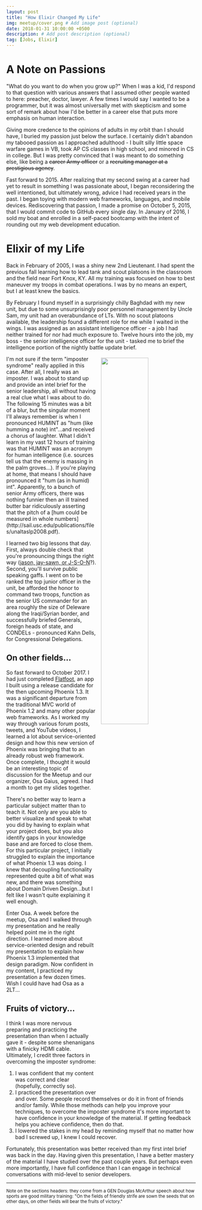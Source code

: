 ```yaml
---
layout: post
title: "How Elixir Changed My Life"
img: meetup/cover.png # Add image post (optional)
date: 2018-01-31 10:00:00 +0500
description: # Add post description (optional)
tag: [Jobs, Elixir]
---
```

# A Note on Passions

"What do you want to do when you grow up?" When I was a kid, I'd respond to that question with various answers that I assumed other people wanted to here: preacher, doctor, lawyer. A few times I would say I wanted to be a programmer, but it was almost universally met with skepticism and some sort of remark about how I'd be better in a career else that puts more emphasis on human interaction.

Giving more credence to the opinions of adults in my orbit than I should have, I buried my passion just below the surface. I certainly didn't abandon my tabooed passion as I approached adulthood - I built silly little space warfare games in VB, took AP CS classes in high school, and minored in CS in college. But I was pretty convinced that I was meant to do something else, like being a ~~career Army officer~~ or a ~~recruiting manager at a prestigious agency~~.

Fast forward to 2015. After realizing that my second swing at a career had yet to result in something I was passionate about, I began reconsidering the well intentioned, but ultimately wrong, advice I had received years in the past. I began toying with modern web frameworks, languages, and mobile devices. Rediscovering that passion, I made a promise on October 5, 2015, that I would commit code to GitHub every single day. In January of 2016, I sold my boat and enrolled in a self-paced bootcamp with the intent of rounding out my web development education.

# Elixir of my Life

Back in February of 2005, I was a shiny new 2nd Lieutenant. I had spent the previous fall learning how to lead tank and scout platoons in the classroom and the field near Fort Knox, KY. All my training was focused on how to best maneuver my troops in combat operations. I was by no means an expert, but I at least knew the basics.

By February I found myself in a surprisingly chilly Baghdad with my new unit, but due to some unsurprisingly poor personnel management by Uncle Sam, my unit had an overabundance of LTs.  With no scout platoons available, the leadership found a different role for me while I waited in the wings. I was assigned as an assistant intelligence officer - a job I had neither trained for nor had much exposure to. Twelve hours into the job, my boss - the senior intelligence officer for the unit - tasked me to brief the intelligence portion of the nightly battle update brief.
<br>

<img src="http://militaryhumor.net/wp-content/uploads/2015/11/military-humor-i-found-lt-barb-wire.jpg" align="right" width="50%" style="float: right; padding-left: 10px; padding-top: 5px;">
I'm not sure if the term "imposter syndrome" really applied in this case. After all, I really was an imposter. I was about to stand up and provide an intel brief for the senior leadership, all without having a real clue what I was about to do. The following 15 minutes was a bit of a blur, but the singular moment I'll always remember is when I pronounced HUMINT as "hum (like humming a note) int"...and received a chorus of laughter. What I didn't learn in my vast 12 hours of training was that HUMINT was an acronym for human intelligence (i.e. sources tell us that the enemy is massing in the palm groves...). If you're playing at home, that means I should have pronounced it "hum (as in humid) int". Apparently, to a bunch of senior Army officers, there was nothing funnier then an ill trained butter bar ridiculously asserting that the pitch of a [hum could be measured in whole numbers](http://sail.usc.edu/publications/files/unaltaslp2008.pdf).

I learned two big lessons that day. First, always double check that you're pronouncing things the right way ([jason, jay-sawn, or J-S-O-N](https://www.youtube.com/watch?v=zhVdWQWKRqM&feature=youtu.be)?). Second, you'll survive public speaking gaffs. I went on to be ranked the top junior officer in the unit, be afforded the honor to command two troops, function as the senior US commander for an area roughly the size of Deleware along the Iraqi/Syrian border, and successfully briefed Generals, foreign heads of state, and CONDELs - pronounced Kahn Dells, for Congressional Delegations.

## On other fields...

So fast forward to October 2017. I had just completed [Flatfoot]({{site.baseurl}}/portfolio/1_flatfoot/), an app I built using a release candidate for the then upcoming Phoenix 1.3. It was a significant departure from the traditional MVC world of Phoenix 1.2 and many other popular web frameworks. As I worked my way through various forum posts, tweets, and YouTube videos, I learned a lot about service-oriented design and how this new version of Phoenix was bringing that to an already robust web framework. Once complete, I thought it would be an interesting topic of discussion for the Meetup and our organizer, Osa Gaius, agreed. I had a month to get my slides together.

There's no better way to learn a particular subject matter than to teach it. Not only are you able to better visualize and speak to what you did by having to explain what your project does, but you also identify gaps in your knowledge base and are forced to close them. For this particular project, I initially struggled to explain the importance of what Phoenix 1.3 was doing. I knew that decoupling functionality represented quite a bit of what was new, and there was something about Domain Driven Design...but I felt like I wasn't quite explaining it well enough.

Enter Osa. A week before the meetup, Osa and I walked through my presentation and he really helped point me in the right direction. I learned more about service-oriented design and rebuilt my presentation to explain how Phoenix 1.3 implemented that design paradigm. Now confident in my content, I practiced my presentation a few dozen times. Wish I could have had Osa as a 2LT...

## Fruits of victory...

I think I was more nervous preparing and practicing the presentation than when I actually gave it - despite some shenanigans with a finicky HDMI cable. Ultimately, I credit three factors in overcoming the imposter syndrome:
1. I was confident that my content was correct and clear (hopefully, correctly so).
2. I practiced the presentation over and over. Some people record themselves or do it in front of friends and/or family. While those methods can help you improve your techniques, to overcome the imposter syndrome it's more important to have confidence in your knowledge of the material. If getting feedback helps you achieve confidence, then do that.
3. I lowered the stakes in my head by reminding myself that no matter how bad I screwed up, I knew I could recover.

Fortunately, this presentation was better received than my first intel brief was back in the day. Having given this presentation, I have a better mastery of the material I have studied over the past couple years. But perhaps even more importantly, I have full confidence than I can engage in technical conversations with mid-level to senior developers.

<hr>

<small>Note on the sections headers: they come from a GEN Douglas McArthur speech about how sports are good military training: "On the fields of friendly strife are sown the seeds that on other days, on other fields will bear the fruits of victory."</small>
